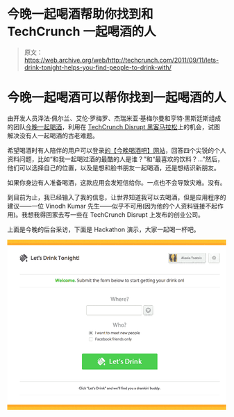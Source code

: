 # 今晚一起喝酒帮助你找到和 TechCrunch 一起喝酒的人

> 原文：<https://web.archive.org/web/http://techcrunch.com/2011/09/11/lets-drink-tonight-helps-you-find-people-to-drink-with/>

# 今晚一起喝酒可以帮你找到一起喝酒的人

由开发人员泽法·佩尔兰、艾伦·罗梅罗、杰瑞米亚·基梅尔曼和亨特·黑斯廷斯组成的团队[今晚一起喝酒](https://web.archive.org/web/20230205045119/http://letsdrinktonight.com/)，利用在 [TechCrunch Disrupt 黑客马拉松](https://web.archive.org/web/20230205045119/https://techcrunch.com/2011/09/11/and-the-2011-techcrunch-disrupt-sf-hackathon-winners-are/)上的机会，试图解决没有人一起喝酒的古老难题。

希望喝酒时有人陪伴的用户可以登录[的【今晚喝酒吧】网站](https://web.archive.org/web/20230205045119/http://letsdrinktonight.com/)，回答四个尖锐的个人资料问题，比如“和我一起喝过酒的最酷的人是谁？”和“最喜欢的饮料？…”然后，他们可以选择自己的位置，以及是想和脸书朋友一起喝酒，还是想结识新朋友。

如果你身边有人准备喝酒，这款应用会发短信给你。一点也不会导致灾难。没有。

到目前为止，我已经输入了我的信息，让世界知道我可以去喝酒，但是应用程序的建议——一位 Vinodh Kumar 先生——似乎不可用(因为他的个人资料链接不起作用)。我想我得回家去写一些在 TechCrunch Disrupt 上发布的创业公司。

上面是今晚的后台采访，下面是 Hackathon 演示，大家一起喝一杯吧。

[![](img/a7a0c0e556ae444908326ce3acbb43d8.png "Screen Shot 2011-09-11 at 8.14.01 PM")](https://web.archive.org/web/20230205045119/https://techcrunch.com/wp-content/uploads/2011/09/screen-shot-2011-09-11-at-8-14-01-pm.png)